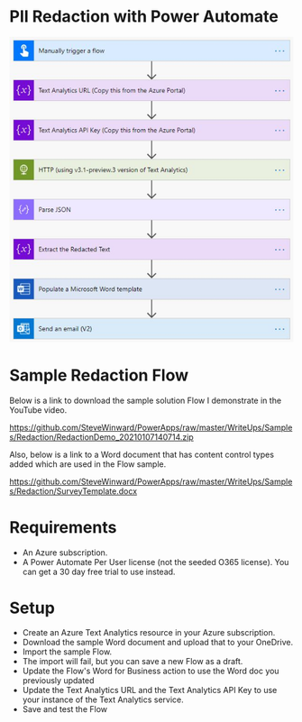 # PII Redaction with Power Automate

![Flow Overview](Images/RedactionFlow.JPG)

# Sample Redaction Flow
Below is a link to download the sample solution Flow I demonstrate in the YouTube video.

https://github.com/SteveWinward/PowerApps/raw/master/WriteUps/Samples/Redaction/RedactionDemo_20210107140714.zip

Also, below is a link to a Word document that has content control types added which are used in the Flow sample.

https://github.com/SteveWinward/PowerApps/raw/master/WriteUps/Samples/Redaction/SurveyTemplate.docx

# Requirements
* An Azure subscription.
* A Power Automate Per User license (not the seeded O365 license).  You can get a 30 day free trial to use instead.

# Setup
* Create an Azure Text Analytics resource in your Azure subscription.
* Download the sample Word document and upload that to your OneDrive.
* Import the sample Flow.  
* The import will fail, but you can save a new Flow as a draft.  
* Update the Flow's Word for Business action to use the Word doc you previously updated
* Update the Text Analytics URL and the Text Analytics API Key to use your instance of the Text Analytics service.
* Save and test the Flow
